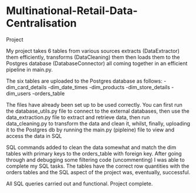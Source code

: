 # Multinational-Retail-Data-Centralisation
Project

My project takes 6 tables from various sources extracts (DataExtractor) them efficiently, transforms (DataCleaning) them then loads them to the Postgres database (DatabaseConnector) all coming together in an efficient pipeline in main.py.

The six tables are uploaded to the Postgres database as follows:
-dim_card_details
-dim_date_times
-dim_products
-dim_store_details
-dim_users
-orders_table

The files have already been set up to be used correctly. You can first run the database_utils.py file to connect to the external databases, then use the data_extraction.py file to extract and retrieve data, then run data_cleaning.py to transform the data and clean it, whilst, finally, uploading it to the Postgres db by running the main.py (pipleine) file to view and access the data in SQL

SQL commands added to clean the data somewhat and match the dim tables with primary keys to the orders_table with foreign key. After going through and debugging some filtering code (uncommenting) I was able to complete my SQL tasks. The tables have the correct row quantities with the orders tables and the SQL aspect of the project was, eventually, successful.

All SQL queries carried out and functional. Project complete.